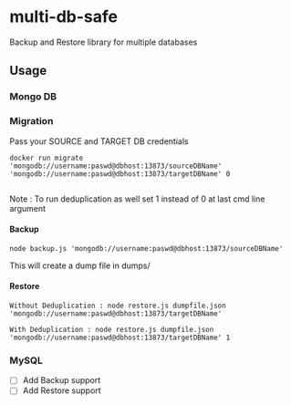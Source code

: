 # multi-db-safe
Backup and Restore library for multiple databases

## Usage 

### Mongo DB

### Migration
Pass your SOURCE and TARGET DB credentials 
```
docker run migrate 'mongodb://username:paswd@dbhost:13873/sourceDBName' 'mongodb://username:paswd@dbhost:13873/targetDBName' 0
 
```
Note : To run deduplication as well set 1 instead of 0 at last cmd line argument

#### Backup 

```
node backup.js 'mongodb://username:paswd@dbhost:13873/sourceDBName'
```

This will create a dump file in dumps/

#### Restore

```
Without Deduplication : node restore.js dumpfile.json 'mongodb://username:paswd@dbhost:13873/targetDBName' 

With Deduplication : node restore.js dumpfile.json 'mongodb://username:paswd@dbhost:13873/targetDBName' 1
```


### MySQL

- [ ] Add Backup support
- [ ] Add Restore support
